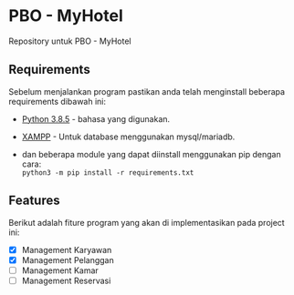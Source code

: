 # PBO - MyHotel
Repository untuk PBO - MyHotel

## Requirements
Sebelum menjalankan program pastikan anda telah menginstall beberapa requirements dibawah ini:

- [Python 3.8.5](https://python.org) - bahasa yang digunakan.  
- [XAMPP](https://www.apachefriends.org/download.html) - Untuk database menggunakan mysql/mariadb.

- dan beberapa module yang dapat diinstall menggunakan pip dengan cara:  
`python3 -m pip install -r requirements.txt`

## Features
Berikut adalah fiture program yang akan di implementasikan pada project ini:
- [x] Management Karyawan 
- [x] Management Pelanggan 
- [ ] Management Kamar 
- [ ] Management Reservasi 
